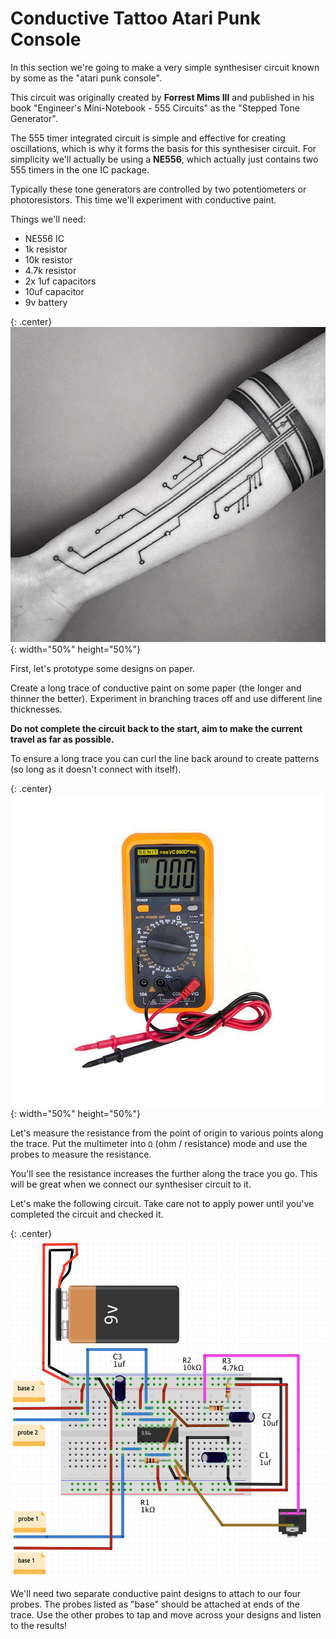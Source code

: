 # Conductive Tattoo Atari Punk Console

In this section we're going to make a very simple synthesiser circuit known by some as the "atari punk console". 

This circuit was originally created by **Forrest Mims III** and published in his book "Engineer's Mini-Notebook - 555 Circuits" as the "Stepped Tone Generator". 

The 555 timer integrated circuit is simple and effective for creating oscillations, which is why it forms the basis for this synthesiser circuit. For simplicity we'll actually be using a **NE556**, which actually just contains two 555 timers in the one IC package.

Typically these tone generators are controlled by two potentiometers or photoresistors. This time we'll experiment with conductive paint.

Things we'll need:

* NE556 IC
* 1k resistor
* 10k resistor
* 4.7k resistor
* 2x 1uf capacitors
* 10uf capacitor
* 9v battery


{: .center}
![](/assets/basics/circuittattoo.jpg){: width="50%" height="50%"}



First, let's prototype some designs on paper.

Create a long trace of conductive paint on some paper (the longer and thinner the better). Experiment in branching traces off and use different line thicknesses. 

**Do not complete the circuit back to the start, aim to make the current travel as far as possible.**

To ensure a long trace you can curl the line back around to create patterns (so long as it doesn't connect with itself).

{: .center}
![](/assets/basics/multimeter.jpeg){: width="50%" height="50%"}

Let's measure the resistance from the point of origin to various points along the trace. Put the multimeter into ```Ω``` (ohm / resistance) mode and use the probes to measure the resistance.

You'll see the resistance increases the further along the trace you go. This will be great when we connect our synthesiser circuit to it.



Let's make the following circuit. Take care not to apply power until you've completed the circuit and checked it.

{: .center}
![](/assets/basics/APC556.png)

We'll need two separate conductive paint designs to attach to our four probes. The probes listed as "base" should be attached at ends of the trace. Use the other probes to tap and move across your designs and listen to the results!
